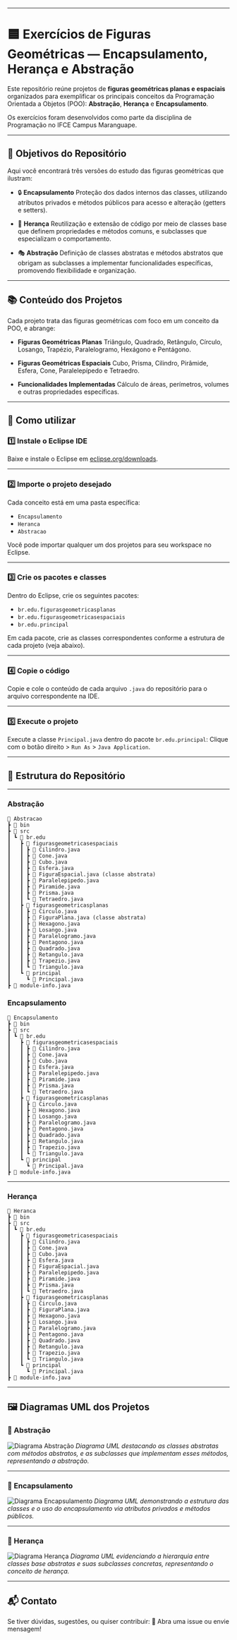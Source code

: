 
---

# 🟦 Exercícios de Figuras Geométricas — Encapsulamento, Herança e Abstração

Este repositório reúne projetos de **figuras geométricas planas e espaciais** organizados para exemplificar os principais conceitos da Programação Orientada a Objetos (POO):
**Abstração**, **Herança** e **Encapsulamento**.

Os exercícios foram desenvolvidos como parte da disciplina de Programação no IFCE Campus Maranguape.

---

## 📌 Objetivos do Repositório

Aqui você encontrará três versões do estudo das figuras geométricas que ilustram:

* 🔒 **Encapsulamento**
  Proteção dos dados internos das classes, utilizando atributos privados e métodos públicos para acesso e alteração (getters e setters).

* 🌳 **Herança**
  Reutilização e extensão de código por meio de classes base que definem propriedades e métodos comuns, e subclasses que especializam o comportamento.

* 🎭 **Abstração**
  Definição de classes abstratas e métodos abstratos que obrigam as subclasses a implementar funcionalidades específicas, promovendo flexibilidade e organização.

---

## 📚 Conteúdo dos Projetos

Cada projeto trata das figuras geométricas com foco em um conceito da POO, e abrange:

* **Figuras Geométricas Planas**
  Triângulo, Quadrado, Retângulo, Círculo, Losango, Trapézio, Paralelogramo, Hexágono e Pentágono.

* **Figuras Geométricas Espaciais**
  Cubo, Prisma, Cilindro, Pirâmide, Esfera, Cone, Paralelepípedo e Tetraedro.

* **Funcionalidades Implementadas**
  Cálculo de áreas, perímetros, volumes e outras propriedades específicas.

---

## 🚀 Como utilizar

### 1️⃣ Instale o Eclipse IDE

Baixe e instale o Eclipse em [eclipse.org/downloads](https://www.eclipse.org/downloads/).

---

### 2️⃣ Importe o projeto desejado

Cada conceito está em uma pasta específica:

* `Encapsulamento`
* `Heranca`
* `Abstracao`

Você pode importar qualquer um dos projetos para seu workspace no Eclipse.

---

### 3️⃣ Crie os pacotes e classes

Dentro do Eclipse, crie os seguintes pacotes:

* `br.edu.figurasgeometricasplanas`
* `br.edu.figurasgeometricasespaciais`
* `br.edu.principal`

Em cada pacote, crie as classes correspondentes conforme a estrutura de cada projeto (veja abaixo).

---

### 4️⃣ Copie o código

Copie e cole o conteúdo de cada arquivo `.java` do repositório para o arquivo correspondente na IDE.

---

### 5️⃣ Execute o projeto

Execute a classe `Principal.java` dentro do pacote `br.edu.principal`:
Clique com o botão direito > `Run As` > `Java Application`.

---

## 📁 Estrutura do Repositório

---

### Abstração

```
📂 Abstracao
┣ 📂 bin
┣ 📂 src
┃ ┗ 📂 br.edu
┃   ┣ 📂 figurasgeometricasespaciais
┃   ┃ ┣ 📜 Cilindro.java
┃   ┃ ┣ 📜 Cone.java
┃   ┃ ┣ 📜 Cubo.java
┃   ┃ ┣ 📜 Esfera.java
┃   ┃ ┣ 📜 FiguraEspacial.java (classe abstrata)
┃   ┃ ┣ 📜 Paralelepipedo.java
┃   ┃ ┣ 📜 Piramide.java
┃   ┃ ┣ 📜 Prisma.java
┃   ┃ ┗ 📜 Tetraedro.java
┃   ┣ 📂 figurasgeometricasplanas
┃   ┃ ┣ 📜 Circulo.java
┃   ┃ ┣ 📜 FiguraPlana.java (classe abstrata)
┃   ┃ ┣ 📜 Hexagono.java
┃   ┃ ┣ 📜 Losango.java
┃   ┃ ┣ 📜 Paralelogramo.java
┃   ┃ ┣ 📜 Pentagono.java
┃   ┃ ┣ 📜 Quadrado.java
┃   ┃ ┣ 📜 Retangulo.java
┃   ┃ ┣ 📜 Trapezio.java
┃   ┃ ┗ 📜 Triangulo.java
┃   ┗ 📂 principal
┃     ┗ 📜 Principal.java
┣ 📜 module-info.java
```

### Encapsulamento

```
📂 Encapsulamento
┣ 📂 bin
┣ 📂 src
┃ ┗ 📂 br.edu
┃   ┣ 📂 figurasgeometricasespaciais
┃   ┃ ┣ 📜 Cilindro.java
┃   ┃ ┣ 📜 Cone.java
┃   ┃ ┣ 📜 Cubo.java
┃   ┃ ┣ 📜 Esfera.java
┃   ┃ ┣ 📜 Paralelepipedo.java
┃   ┃ ┣ 📜 Piramide.java
┃   ┃ ┣ 📜 Prisma.java
┃   ┃ ┗ 📜 Tetraedro.java
┃   ┣ 📂 figurasgeometricasplanas
┃   ┃ ┣ 📜 Circulo.java
┃   ┃ ┣ 📜 Hexagono.java
┃   ┃ ┣ 📜 Losango.java
┃   ┃ ┣ 📜 Paralelogramo.java
┃   ┃ ┣ 📜 Pentagono.java
┃   ┃ ┣ 📜 Quadrado.java
┃   ┃ ┣ 📜 Retangulo.java
┃   ┃ ┣ 📜 Trapezio.java
┃   ┃ ┗ 📜 Triangulo.java
┃   ┗ 📂 principal
┃     ┗ 📜 Principal.java
┣ 📜 module-info.java
```

---

### Herança

```
📂 Heranca
┣ 📂 bin
┣ 📂 src
┃ ┗ 📂 br.edu
┃   ┣ 📂 figurasgeometricasespaciais
┃   ┃ ┣ 📜 Cilindro.java
┃   ┃ ┣ 📜 Cone.java
┃   ┃ ┣ 📜 Cubo.java
┃   ┃ ┣ 📜 Esfera.java
┃   ┃ ┣ 📜 FiguraEspacial.java
┃   ┃ ┣ 📜 Paralelepipedo.java
┃   ┃ ┣ 📜 Piramide.java
┃   ┃ ┣ 📜 Prisma.java
┃   ┃ ┗ 📜 Tetraedro.java
┃   ┣ 📂 figurasgeometricasplanas
┃   ┃ ┣ 📜 Circulo.java
┃   ┃ ┣ 📜 FiguraPlana.java
┃   ┃ ┣ 📜 Hexagono.java
┃   ┃ ┣ 📜 Losango.java
┃   ┃ ┣ 📜 Paralelogramo.java
┃   ┃ ┣ 📜 Pentagono.java
┃   ┃ ┣ 📜 Quadrado.java
┃   ┃ ┣ 📜 Retangulo.java
┃   ┃ ┣ 📜 Trapezio.java
┃   ┃ ┗ 📜 Triangulo.java
┃   ┗ 📂 principal
┃     ┗ 📜 Principal.java
┣ 📜 module-info.java
```


---

## 🖼️ Diagramas UML dos Projetos

### 📂 Abstração

![Diagrama Abstração](caminho/para/diagrama_abstracao.png)
*Diagrama UML destacando as classes abstratas com métodos abstratos, e as subclasses que implementam esses métodos, representando a abstração.*

---

### 📂 Encapsulamento

![Diagrama Encapsulamento](caminho/para/diagrama_encapsulamento.png)
*Diagrama UML demonstrando a estrutura das classes e o uso do encapsulamento via atributos privados e métodos públicos.*

---

### 📂 Herança

![Diagrama Herança](caminho/para/diagrama_heranca.png)
*Diagrama UML evidenciando a hierarquia entre classes base abstratas e suas subclasses concretas, representando o conceito de herança.*

---

## 📬 Contato

Se tiver dúvidas, sugestões, ou quiser contribuir:
📩 Abra uma issue ou envie mensagem!

